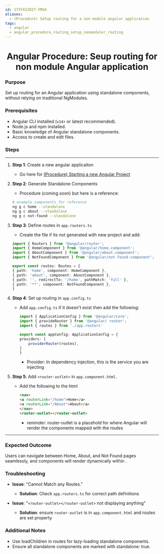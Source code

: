 ```yaml
---
id: 1737413927-YMSA
aliases:
  - (Procedure) Setup routing for a non module angular application
tags:
  - angular
  - angular_procedure_routing_setup_nonmoduler_routing
---
```


<center>
<h1>Angular Procedure: Seup routing for non module Angular application </h1>
</center>


### Purpose
Set up routing for an Angular application using standalone components, without
relying on traditional NgModules.

### Prerequisites
- Angular CLI installed (`v14+` or latest recommended).
- Node.js and npm installed.
- Basic knowledge of Angular standalone components.
- Access to create and edit files.

### Steps
---
1. **Step 1**: Create a new angular applicaiton
    - Go here for [(Procedure) Starting a new Angular Project](angular/1737082150-DBAZ.md)
 
2. **Step 2**: Generate Standalone Components
    - Procedure (coming soon) but here is a reference:
    ```bash
    # example components for reference
    ng g c home --standalone
    ng g c about --standalone
    ng g c not-found --standalone
    ```

3. **Step 3**: Define routes in  `app.routers.ts`
    - Create the file if its not generated with new project and add:
    ```typescript
    import { Routers } from '@angular/router';
    import { HomeComponent } from '@angular/home.component';
    import { AboutComponent } from '@angular/about.component';
    import { NotFoundComponent } from '@angular/not-found-component';

    export const routes: Routes = {
	{ path: 'home', component: HomeComponent },
	{ path: 'about', component: AboutComponent },
	{ path: '', redirectTo: '/home', pathMatch: 'full' },
	{ path: '**', component: NotFoundComponent },
    }
    ```

4. **Step 4**: Set up routing in `app.config.ts`
   - Add `app.config.ts` if it doesn't exist then add the following:
     ```typescript
     import { ApplicationConfig } from '@angular/core';
     import { provideRouter } from '@angular/ router';
     import { routes } from './app.routers'

     export const appConfig: ApplicationConfig = {
	 providers: [
	     providerRouter(routes),
	 ]
     }
     ```
     - Provider: In dependency injection, this is the service you are injecting


5. **Step 5**: Add `<router-outlet>` in `app.component.html`.
   - Add the following to the html
     ```html
     <nav>
	 <a routerLink="/home">Home</a>
	 <a routerLink="/About">About</a>
     </nav>
     <router-outlet></router-outlet>
     ```
     - reminder: router-outlet is a placehold for where Angular will render
		 the components mapped with the routes


---

### Expected Outcome
Users can navigate between Home, About, and Not Found pages seamlessly, and
components will render dynamically within <router-outlet>.

### Troubleshooting
- **Issue**: "Cannot Match any Routes."
  - **Solution**: Check `app.routers.ts` for correct path definitions

- **Issue**: "`<router-outlet></router-outlet>` not displaying anything"
  - **Solution**: ensure `router-outlet` is in `app.component.html` and routes
	      are set property


### Additional Notes
- Use loadChildren in routes for lazy-loading standalone components.
- Ensure all standalone components are marked with standalone: true.


